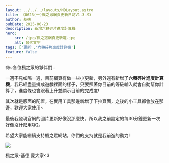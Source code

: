 ```yaml
---
layout: ../../../layouts/MDLayout.astro
title: 《0623(一)楓之眾網頁更新日誌V1.3.9》
author: 基德
pubDate: 2025-06-23
description: 新增六轉碎片進度計算機
hero: 
    src: /jpg/楓之眾網頁更新囉.jpg
    alt: 替代文字
tags: ['更新','六轉碎片進度計算機']
feature: false
---
```


嗨~各位楓之眾的夥伴們 :

一週不見如隔一週，目前網頁有做一些小更新，另外還有新增了**六轉碎片進度計算機**，我已經盡量排成遊戲裡面的樣子，只要照著你目前的等級輸入就會自動幫你計算了，進度條也會跟著上升並顯示目前的完成度!

其次就是版面的配置，在實用工具那邊新增了下拉頁面，之後的小工具都會放在那邊，歡迎大家使用~

最後我發現官網的圖片更新好像沒那麼快，所以我之前設定的每30分鐘更新一次好像沒什麼用QQ。

希望大家能繼續支持楓之眾網站，你們的支持就是我前進的動力!

![](/jpg/愛哭精靈.jpg)

楓之眾-基德 愛大家<3